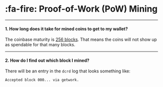 # :fa-fire: Proof-of-Work (PoW) Mining

---

#### 1. How long does it take for mined coins to get to my wallet?

The coinbase maturity is [256 blocks](https://github.com/decred/dcrd/blob/b6d8ccdedf78536e1d085b725388def2ba76f6b8/chaincfg/mainnetparams.go#L331).
That means the coins will not show up as spendable for that many blocks.

---

#### 2. How do I find out which block I mined?

There will be an entry in the `dcrd` log that looks something like:

```no-highlight
Accepted block 000... via getwork.
```

